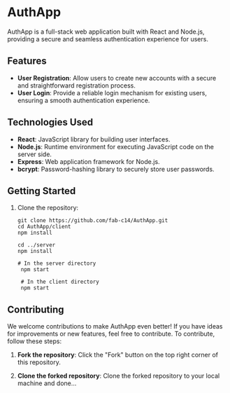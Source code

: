 # AuthApp

AuthApp is a full-stack web application built with React and Node.js, providing a secure and seamless authentication experience for users.

## Features

- **User Registration**: Allow users to create new accounts with a secure and straightforward registration process.
- **User Login**: Provide a reliable login mechanism for existing users, ensuring a smooth authentication experience.


## Technologies Used

- **React**: JavaScript library for building user interfaces.
- **Node.js**: Runtime environment for executing JavaScript code on the server side.
- **Express**: Web application framework for Node.js.
- **bcrypt**: Password-hashing library to securely store user passwords.

## Getting Started

1. Clone the repository:

   ```
   git clone https://github.com/fab-c14/AuthApp.git
   cd AuthApp/client
   npm install
    
   cd ../server
   npm install

   # In the server directory
    npm start
    
    # In the client directory
    npm start
   ```
## Contributing

We welcome contributions to make AuthApp even better! If you have ideas for improvements or new features, feel free to contribute. To contribute, follow these steps:

1. **Fork the repository**: Click the "Fork" button on the top right corner of this repository.
   
2. **Clone the forked repository**: Clone the forked repository to your local machine and done...



